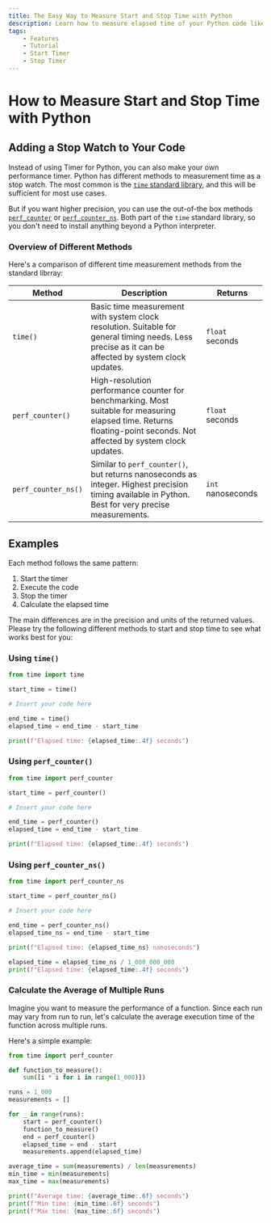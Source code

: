 ```yaml
---
title: The Easy Way to Measure Start and Stop Time with Python
description: Learn how to measure elapsed time of your Python code like a stop watch. Includes code examples for beginners and advanced users.
tags:
    - Features
    - Tutorial
    - Start Timer
    - Stop Timer
---
```


# How to Measure Start and Stop Time with Python
## Adding a Stop Watch to Your Code
Instead of using Timer for Python, you can also make your own performance timer. Python has different methods to measurement time as a stop watch. The most common is the [`time` standard library](https://docs.python.org/3/library/time.html), and this will be sufficient for most use cases.

But if you want higher precision, you can use the out-of-the box methods [`perf_counter`](https://docs.python.org/3/library/time.html#time.perf_counter) or [`perf_counter_ns`](https://docs.python.org/3/library/time.html#time.perf_counter_ns). Both part of the `time` standard library, so you don't need to install anything beyond a Python interpreter.

### Overview of Different Methods
Here's a comparison of different time measurement methods from the standard librray:

| Method              | Description                                                                                                                                                           | Returns           |
| ------------------- | --------------------------------------------------------------------------------------------------------------------------------------------------------------------- | ----------------- |
| `time()`            | Basic time measurement with system clock resolution. Suitable for general timing needs. Less precise as it can be affected by system clock updates.                   | `float` seconds   |                                                                                                                                                                                                                                                                                                                                                                                                                                                                                                                                                                                                                                                                                      |
| `perf_counter()`    | High-resolution performance counter for benchmarking. Most suitable for measuring elapsed time. Returns floating-point seconds. Not affected by system clock updates. | `float` seconds   |
| `perf_counter_ns()` | Similar to `perf_counter()`, but returns nanoseconds as integer. Highest precision timing available in Python. Best for very precise measurements.                    | `int` nanoseconds |

## Examples
Each method follows the same pattern:

1. Start the timer
2. Execute the code
3. Stop the timer
4. Calculate the elapsed time

The main differences are in the precision and units of the returned values. Please try the following different methods to start and stop time to see what works best for you:

### Using `time()`
```python linenums="1" hl_lines="3 7-8"
from time import time

start_time = time()

# Insert your code here

end_time = time()
elapsed_time = end_time - start_time

print(f"Elapsed time: {elapsed_time:.4f} seconds")
```

### Using `perf_counter()`
```python linenums="1" hl_lines="3 7-8"
from time import perf_counter

start_time = perf_counter()

# Insert your code here

end_time = perf_counter()
elapsed_time = end_time - start_time

print(f"Elapsed time: {elapsed_time:.4f} seconds")
```

### Using `perf_counter_ns()`
```python linenums="1" hl_lines="3 7-8"
from time import perf_counter_ns

start_time = perf_counter_ns()

# Insert your code here

end_time = perf_counter_ns()
elapsed_time_ns = end_time - start_time

print(f"Elapsed time: {elapsed_time_ns} nanoseconds")

elapsed_time = elapsed_time_ns / 1_000_000_000
print(f"Elapsed time: {elapsed_time:.4f} seconds")
```

### Calculate the Average of Multiple Runs
Imagine you want to measure the performance of a function. Since each run may vary from run to run, let's calculate the average execution time of the function across multiple runs.

Here's a simple example:

```python linenums="1"
from time import perf_counter

def function_to_measure():
    sum([i * i for i in range(1_000)])

runs = 1_000
measurements = []

for _ in range(runs):
    start = perf_counter()
    function_to_measure()
    end = perf_counter()
    elapsed_time = end - start
    measurements.append(elapsed_time)

average_time = sum(measurements) / len(measurements)
min_time = min(measurements)
max_time = max(measurements)

print(f"Average time: {average_time:.6f} seconds")
print(f"Min time: {min_time:.6f} seconds")
print(f"Max time: {max_time:.6f} seconds")
```
